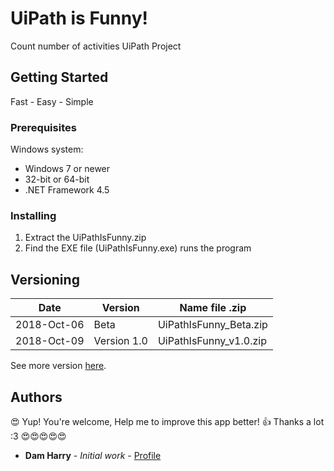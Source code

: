 # UiPath is Funny!

Count number of activities UiPath Project

## Getting Started

Fast - Easy - Simple

### Prerequisites

Windows system:
* Windows 7 or newer
* 32-bit or 64-bit
* .NET Framework 4.5

### Installing

1. Extract the UiPathIsFunny.zip
2. Find the EXE file (UiPathIsFunny.exe) runs the program

## Versioning

Date  | Version  | Name file .zip
------------- | -------------  | -------------
2018-Oct-06  | Beta   | UiPathIsFunny_Beta.zip
2018-Oct-09  | Version 1.0   | UiPathIsFunny_v1.0.zip

See more version [here](https://github.com/dtvthethe/UiPathIsFunny/tree/master/version).

## Authors

:heart_eyes: Yup! You're welcome, Help me to improve this app better! :+1: Thanks a lot :3 :heart_eyes::heart_eyes::heart_eyes::heart_eyes::heart_eyes:
* **Dam Harry** - *Initial work* - [Profile](https://github.com/dtvthethe)
